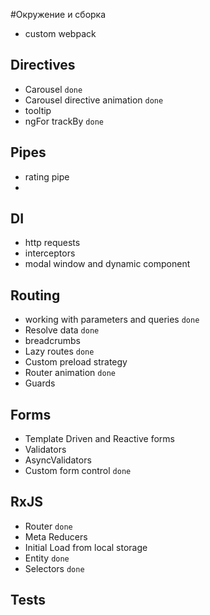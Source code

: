 #Окружение и сборка

- custom webpack

## Directives

- Carousel `done`
- Carousel directive animation `done`
- tooltip 
- ngFor trackBy `done`

## Pipes

- rating pipe 
- 

## DI

- http requests
- interceptors
- modal window and dynamic component

## Routing

- working with parameters and queries `done`
- Resolve data `done`
- breadcrumbs
- Lazy routes `done`
- Custom preload strategy
- Router animation `done`
- Guards

## Forms

- Template Driven and Reactive forms
- Validators
- AsyncValidators
- Custom form control `done`

## RxJS

- Router `done`
- Meta Reducers
- Initial Load from local storage
- Entity `done`
- Selectors `done`

## Tests

